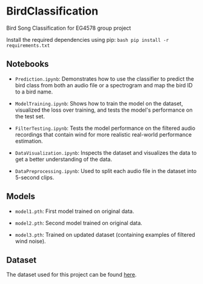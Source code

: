 # BirdClassification
Bird Song Classification for EG4578 group project 

Install the required dependencies using pip: 
    ```bash
    pip install -r requirements.txt
    ```

## Notebooks

- `Prediction.ipynb`: Demonstrates how to use the classifier to predict the bird class from both an audio file or a spectrogram and map the bird ID to a bird name.

- `ModelTraining.ipynb`: Shows how to train the model on the dataset, visualized the loss over training, and tests the model's performance on the test set.

- `FilterTesting.ipynb`: Tests the model performance on the filtered audio recordings that contain wind for more realistic real-world performance estimation.

- `DataVisualization.ipynb`: Inspects the dataset and visualizes the data to get a better understanding of the data.

- `DataPreprocessing.ipynb`: Used to split each audio file in the dataset into 5-second clips.

## Models

- `model1.pth`: First model trained on original data.

- `model2.pth`: Second model trained on original data.

- `model3.pth`: Trained on updated dataset (containing examples of filtered wind noise).

## Dataset

The dataset used for this project can be found [here](https://www.kaggle.com/datasets/rtatman/british-birdsong-dataset/data).
